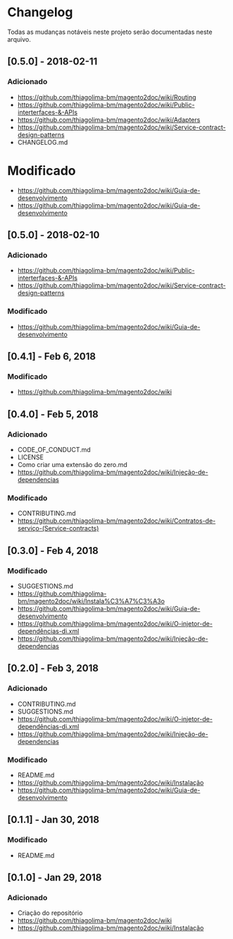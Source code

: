 # Changelog
Todas as mudanças notáveis neste projeto serão documentadas neste arquivo.





## [0.5.0] - 2018-02-11
### Adicionado
- https://github.com/thiagolima-bm/magento2doc/wiki/Routing
- https://github.com/thiagolima-bm/magento2doc/wiki/Public-interterfaces-&-APIs
- https://github.com/thiagolima-bm/magento2doc/wiki/Adapters
- https://github.com/thiagolima-bm/magento2doc/wiki/Service-contract-design-patterns
- CHANGELOG.md
# Modificado
- https://github.com/thiagolima-bm/magento2doc/wiki/Guia-de-desenvolvimento
- https://github.com/thiagolima-bm/magento2doc/wiki/Guia-de-desenvolvimento

## [0.5.0] - 2018-02-10
### Adicionado
- https://github.com/thiagolima-bm/magento2doc/wiki/Public-interterfaces-&-APIs
- https://github.com/thiagolima-bm/magento2doc/wiki/Service-contract-design-patterns
### Modificado
- https://github.com/thiagolima-bm/magento2doc/wiki/Guia-de-desenvolvimento

## [0.4.1] - Feb 6, 2018 
### Modificado
- https://github.com/thiagolima-bm/magento2doc/wiki

## [0.4.0] - Feb 5, 2018 
### Adicionado
- CODE_OF_CONDUCT.md
- LICENSE
- Como criar uma extensão do zero.md
- https://github.com/thiagolima-bm/magento2doc/wiki/Injeção-de-dependencias

### Modificado
- CONTRIBUTING.md
- https://github.com/thiagolima-bm/magento2doc/wiki/Contratos-de-serviço-(Service-contracts)

## [0.3.0] - Feb 4, 2018 
### Modificado
- SUGGESTIONS.md
- https://github.com/thiagolima-bm/magento2doc/wiki/Instala%C3%A7%C3%A3o
- https://github.com/thiagolima-bm/magento2doc/wiki/Guia-de-desenvolvimento
- https://github.com/thiagolima-bm/magento2doc/wiki/O-injetor-de-dependências-di.xml
- https://github.com/thiagolima-bm/magento2doc/wiki/Injeção-de-dependencias


## [0.2.0] - Feb 3, 2018 
### Adicionado
- CONTRIBUTING.md
- SUGGESTIONS.md
- https://github.com/thiagolima-bm/magento2doc/wiki/O-injetor-de-dependências-di.xml
- https://github.com/thiagolima-bm/magento2doc/wiki/Injeção-de-dependencias


### Modificado
- README.md
- https://github.com/thiagolima-bm/magento2doc/wiki/Instalação
- https://github.com/thiagolima-bm/magento2doc/wiki/Guia-de-desenvolvimento

## [0.1.1] - Jan 30, 2018
### Modificado
- README.md

## [0.1.0] - Jan 29, 2018 
### Adicionado
- Criação do repositório
- https://github.com/thiagolima-bm/magento2doc/wiki
- https://github.com/thiagolima-bm/magento2doc/wiki/Instalação









